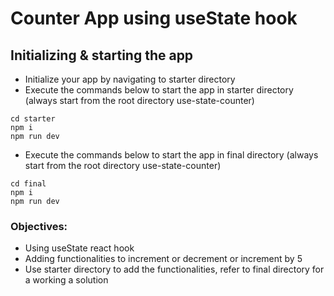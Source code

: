 # Counter App using useState hook

## Initializing & starting the app

- Initialize your app by navigating to starter directory
- Execute the commands below to start the app in starter directory (always start from the root directory use-state-counter)

```
cd starter
npm i
npm run dev
```

- Execute the commands below to start the app in final directory (always start from the root directory use-state-counter)

```
cd final
npm i
npm run dev
```

### Objectives:

- Using useState react hook
- Adding functionalities to increment or decrement or increment by 5
- Use starter directory to add the functionalities, refer to final directory for a working a solution
